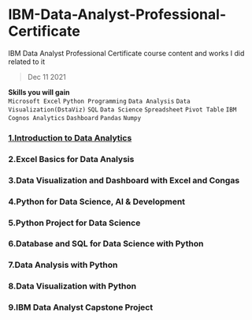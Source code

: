 # IBM-Data-Analyst-Professional-Certificate
IBM Data Analyst Professional Certificate course content and works I did related to it <br>

>Dec 11 2021

**Skills you will gain**<br>
`Microsoft Excel`
`Python Programming`
`Data Analysis`
`Data Visualization(DstaViz)`
`SQL`
`Data Science`
`Spreadsheet`
`Pivot Table`
`IBM Cognos Analytics`
`Dashboard`
`Pandas` 
`Numpy`

### [1.Introduction to Data Analytics](https://github.com/TenzinTsundue/IBM-Data-Analyst-Professional-Certificate/tree/main/1.Introduction%20to%20Data%20Analytics)
### 2.Excel Basics for Data Analysis
### 3.Data Visualization and Dashboard with Excel and Congas
### 4.Python for Data Science, AI & Development
### 5.Python Project for Data Science
### 6.Database and SQL for Data Science with Python
### 7.Data Analysis with Python
### 8.Data Visualization with Python
### 9.IBM Data Analyst Capstone Project
